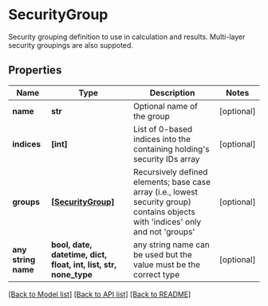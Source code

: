 # SecurityGroup

Security grouping definition to use in calculation and results. Multi-layer security groupings are also suppoted.

## Properties
Name | Type | Description | Notes
------------ | ------------- | ------------- | -------------
**name** | **str** | Optional name of the group | [optional] 
**indices** | **[int]** | List of 0-based indices into the containing holding&#39;s security IDs array | [optional] 
**groups** | [**[SecurityGroup]**](SecurityGroup.md) | Recursively defined elements; base case array (i.e., lowest security group) contains objects with &#39;indices&#39; only and not &#39;groups&#39; | [optional] 
**any string name** | **bool, date, datetime, dict, float, int, list, str, none_type** | any string name can be used but the value must be the correct type | [optional]

[[Back to Model list]](../README.md#documentation-for-models) [[Back to API list]](../README.md#documentation-for-api-endpoints) [[Back to README]](../README.md)


